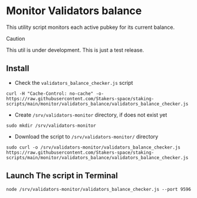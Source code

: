 # Monitor Validators balance

This utility script monitors each active pubkey for its current balance.

> [!CAUTION]
> This util is under development. This is just a test release.

## Install
- Check the `validators_balance_checker.js` script
```
curl -H "Cache-Control: no-cache" -o- https://raw.githubusercontent.com/Stakers-space/staking-scripts/main/monitor/validators_balance/validators_balance_checker.js
```
- Create `/srv/validators-monitor` directory, if does not exist yet
```
sudo mkdir /srv/validators-monitor
```
- Download the script to `/srv/validators-monitor/` directory
```
sudo curl -o /srv/validators-monitor/validators_balance_checker.js https://raw.githubusercontent.com/Stakers-space/staking-scripts/main/monitor/validators_balance/validators_balance_checker.js
```

## Launch The script in Terminal
```
node /srv/validators-monitor/validators_balance_checker.js --port 9596
```